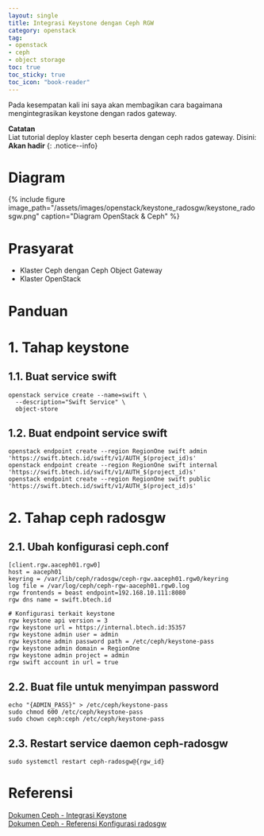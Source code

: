 ```yaml
---
layout: single
title: Integrasi Keystone dengan Ceph RGW
category: openstack
tag:
- openstack
- ceph
- object storage
toc: true
toc_sticky: true
toc_icon: "book-reader"
---
```


Pada kesempatan kali ini saya akan membagikan cara bagaimana mengintegrasikan keystone dengan rados gateway.

**Catatan**<br>Liat tutorial deploy klaster ceph beserta dengan ceph rados gateway. Disini:<br>**Akan hadir**
{: .notice--info}

# Diagram
{% include figure image_path="/assets/images/openstack/keystone_radosgw/keystone_radosgw.png" caption="Diagram OpenStack & Ceph" %}

# Prasyarat
* Klaster Ceph dengan Ceph Object Gateway
* Klaster OpenStack

# Panduan

# 1. Tahap keystone

## 1.1. Buat service swift
```
openstack service create --name=swift \
  --description="Swift Service" \
  object-store
```

## 1.2. Buat endpoint service swift
```
openstack endpoint create --region RegionOne swift admin 'https://swift.btech.id/swift/v1/AUTH_$(project_id)s'
openstack endpoint create --region RegionOne swift internal 'https://swift.btech.id/swift/v1/AUTH_$(project_id)s'
openstack endpoint create --region RegionOne swift public 'https://swift.btech.id/swift/v1/AUTH_$(project_id)s'
```

# 2. Tahap ceph radosgw

## 2.1. Ubah konfigurasi ceph.conf
```
[client.rgw.aaceph01.rgw0]
host = aaceph01
keyring = /var/lib/ceph/radosgw/ceph-rgw.aaceph01.rgw0/keyring
log file = /var/log/ceph/ceph-rgw-aaceph01.rgw0.log
rgw frontends = beast endpoint=192.168.10.111:8080
rgw dns name = swift.btech.id

# Konfigurasi terkait keystone
rgw keystone api version = 3
rgw keystone url = https://internal.btech.id:35357
rgw keystone admin user = admin
rgw keystone admin password path = /etc/ceph/keystone-pass
rgw keystone admin domain = RegionOne
rgw keystone admin project = admin
rgw swift account in url = true
```

## 2.2. Buat file untuk menyimpan password
```
echo "{ADMIN_PASS}" > /etc/ceph/keystone-pass
sudo chmod 600 /etc/ceph/keystone-pass
sudo chown ceph:ceph /etc/ceph/keystone-pass 
```

## 2.3. Restart service daemon ceph-radosgw
```
sudo systemctl restart ceph-radosgw@{rgw_id} 
```

# Referensi
[Dokumen Ceph - Integrasi Keystone](https://docs.ceph.com/en/pacific/radosgw/keystone/)  
[Dokumen Ceph - Referensi Konfigurasi radosgw](https://docs.ceph.com/en/latest/radosgw/config-ref/#keystone-settings)
